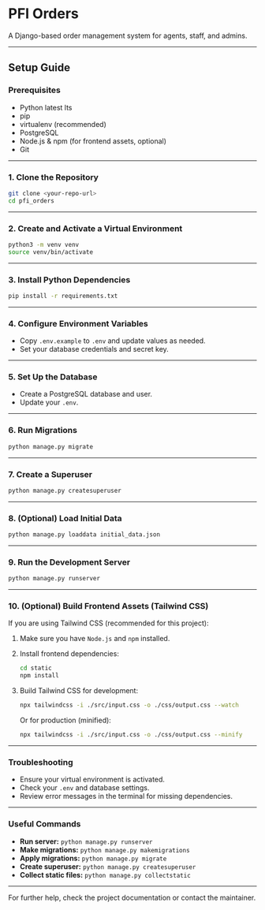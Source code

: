 # PFI Orders

A Django-based order management system for agents, staff, and admins.

---

## Setup Guide

### Prerequisites

- Python latest lts
- pip
- virtualenv (recommended)
- PostgreSQL 
- Node.js & npm (for frontend assets, optional)
- Git

---

### 1. Clone the Repository

```sh
git clone <your-repo-url>
cd pfi_orders
```

---

### 2. Create and Activate a Virtual Environment

```sh
python3 -m venv venv
source venv/bin/activate
```

---

### 3. Install Python Dependencies

```sh
pip install -r requirements.txt
```

---

### 4. Configure Environment Variables

- Copy `.env.example` to `.env` and update values as needed.
- Set your database credentials and secret key.

---

### 5. Set Up the Database

- Create a PostgreSQL database and user.
- Update your `.env`.

---

### 6. Run Migrations

```sh
python manage.py migrate
```

---

### 7. Create a Superuser

```sh
python manage.py createsuperuser
```

---

### 8. (Optional) Load Initial Data

```sh
python manage.py loaddata initial_data.json
```

---

### 9. Run the Development Server

```sh
python manage.py runserver
```

---

### 10. (Optional) Build Frontend Assets (Tailwind CSS)

If you are using Tailwind CSS (recommended for this project):

1. Make sure you have `Node.js` and `npm` installed.
2. Install frontend dependencies:

    ```sh
    cd static
    npm install
    ```

3. Build Tailwind CSS for development:

    ```sh
    npx tailwindcss -i ./src/input.css -o ./css/output.css --watch
    ```

    Or for production (minified):

    ```sh
    npx tailwindcss -i ./src/input.css -o ./css/output.css --minify
    ```
---

### Troubleshooting

- Ensure your virtual environment is activated.
- Check your `.env` and database settings.
- Review error messages in the terminal for missing dependencies.

---

### Useful Commands

- **Run server:** `python manage.py runserver`
- **Make migrations:** `python manage.py makemigrations`
- **Apply migrations:** `python manage.py migrate`
- **Create superuser:** `python manage.py createsuperuser`
- **Collect static files:** `python manage.py collectstatic`

---

For further help, check the project documentation or contact the maintainer.
